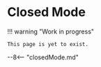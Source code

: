 # Closed Mode

!!! warning "Work in progress"

    This page is yet to exist.

--8<-- "closedMode.md"
